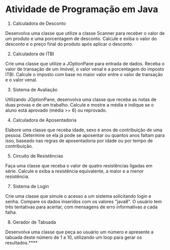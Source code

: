 # Atividade de Programação em Java

1. Calculadora de Desconto

Desenvolva uma classe que utilize a classe Scanner para receber o valor de um produto e uma porcentagem de desconto. Calcule e exiba o valor do desconto e o preço final do produto após aplicar o desconto.

2. Calculadora de ITBI

Crie uma classe que utilize a JOptionPane para entrada de dados. Receba o valor de transação de um imóvel, o valor venal e a porcentagem do imposto ITBI. Calcule o imposto com base no maior valor entre o valor de transação e o valor venal.

3. Sistema de Avaliação

Utilizando JOptionPane, desenvolva uma classe que receba as notas de duas provas e de um trabalho. Calcule e mostre a média e indique se o aluno está aprovado (média >= 6) ou reprovado.

4. Calculadora de Aposentadoria

Elabore uma classe que receba idade, sexo e anos de contribuição de uma pessoa. Determine se ela já pode se aposentar ou quantos anos faltam para isso, baseado nas regras de aposentadoria por idade ou por tempo de contribuição.

5. Circuito de Resistências

Faça uma classe que receba o valor de quatro resistências ligadas em série. Calcule e exiba a resistência equivalente, a maior e a menor resistência.

7. Sistema de Login

Crie uma classe que simule o acesso a um sistema solicitando login e senha. Compare os dados inseridos com os valores "java8". O usuário tem três tentativas para acertar, com mensagens de erro informativas a cada falha.

8. Gerador de Tabuada

Desenvolva uma classe que peça ao usuário um número e apresente a tabuada deste número de 1 a 10, utilizando um loop para gerar os resultados.****
